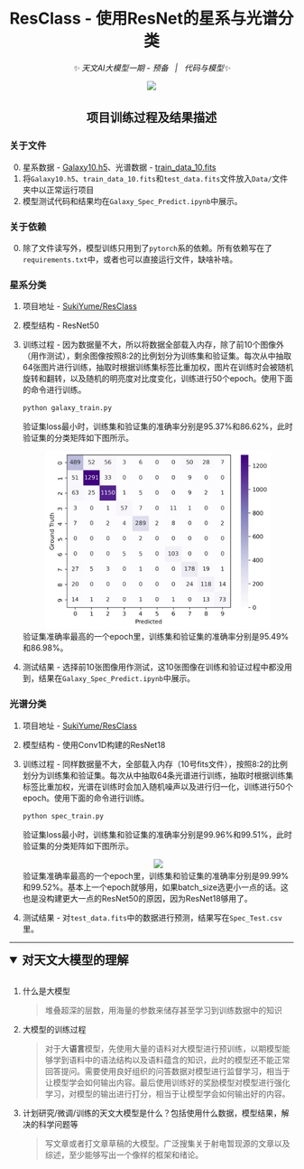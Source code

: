 <div align="center">

# ResClass - 使用ResNet的星系与光谱分类

_✨ 天文AI大模型一期 - 预备 &nbsp; | &nbsp; 代码与模型✨_

<img src="https://counter.seku.su/cmoe?name=APOD&theme=r34" /><br>

</div>


## <div align="center">项目训练过程及结果描述</div>

### 关于文件

0. 星系数据 - [Galaxy10.h5](http://www.astro.utoronto.ca/~bovy/Galaxy10/Galaxy10.h5)、光谱数据 - [train_data_10.fits](https://nadc.china-vo.org/res/file_upload/download?id=46376)
1. 将`Galaxy10.h5`、`train_data_10.fits`和`test_data.fits`文件放入`Data/`文件夹中以正常运行项目
2. 模型测试代码和结果均在`Galaxy_Spec_Predict.ipynb`中展示。

### 关于依赖

0. 除了文件读写外，模型训练只用到了`pytorch`系的依赖。所有依赖写在了`requirements.txt`中，或者也可以直接运行文件，缺啥补啥。

### 星系分类

1. 项目地址 - [SukiYume/ResClass](https://github.com/SukiYume/ResClass)
2. 模型结构 - ResNet50
3. 训练过程 - 因为数据量不大，所以将数据全部载入内存，除了前10个图像外（用作测试），剩余图像按照8:2的比例划分为训练集和验证集。每次从中抽取64张图片进行训练，抽取时根据训练集标签比重加权，图片在训练时会被随机旋转和翻转，以及随机的明亮度对比度变化，训练进行50个epoch。使用下面的命令进行训练。

   ```python
   python galaxy_train.py
   ```
   验证集loss最小时，训练集和验证集的准确率分别是95.37%和86.62%，此时验证集的分类矩阵如下图所示。
   <div align="center"><img src="./logs/galaxy/matrix.png" width="400px"/><br></div>
   验证集准确率最高的一个epoch里，训练集和验证集的准确率分别是95.49%和86.98%。
4. 测试结果 - 选择前10张图像用作测试，这10张图像在训练和验证过程中都没用到，结果在`Galaxy_Spec_Predict.ipynb`中展示。

### 光谱分类

1. 项目地址 - [SukiYume/ResClass](https://github.com/SukiYume/ResClass)
2. 模型结构 - 使用Conv1D构建的ResNet18
3. 训练过程 - 同样数据量不大，全部载入内存（10号fits文件），按照8:2的比例划分为训练集和验证集。每次从中抽取64条光谱进行训练，抽取时根据训练集标签比重加权，光谱在训练时会加入随机噪声以及进行归一化，训练进行50个epoch。使用下面的命令进行训练。

    ```python
   python spec_train.py
   ```
   验证集loss最小时，训练集和验证集的准确率分别是99.96%和99.51%，此时验证集的分类矩阵如下图所示。
   <div align="center"><img src="./logs/spec/matrix.png" width="400px"/><br></div>
   验证集准确率最高的一个epoch里，训练集和验证集的准确率分别是99.99%和99.52%。基本上一个epoch就够用，如果batch_size选更小一点的话。这也是没构建更大一点的ResNet50的原因，因为ResNet18够用了。
4. 测试结果 - 对`test_data.fits`中的数据进行预测，结果写在`Spec_Test.csv`里。

---

<details open>

<summary style="font-size: 1.5em; font-weight: bold;">对天文大模型的理解</summary>
</br>

1. 什么是大模型
   > 堆叠超深的层数，用海量的参数来储存甚至学习到训练数据中的知识
2. 大模型的训练过程
   > 对于大**语言**模型，先使用大量的语料对大模型进行预训练，以期模型能够学到语料中的语法结构以及语料蕴含的知识，此时的模型还不能正常回答提问。需要使用良好组织的问答数据对模型进行监督学习，相当于让模型学会如何输出内容。最后使用训练好的奖励模型对模型进行强化学习，对模型的输出进行打分，相当于让模型学会如何输出好的内容。
3. 计划研究/微调/训练的天文大模型是什么？包括使用什么数据，模型结果，解决的科学问题等
   > 写文章或者打文章草稿的大模型。广泛搜集关于射电暂现源的文章以及综述，至少能够写出一个像样的框架和绪论。
</details>